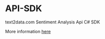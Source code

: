 # API-SDK
text2data.com Sentiment Analysis Api C# SDK

More information <a href="https://text2data.com">here</a>
